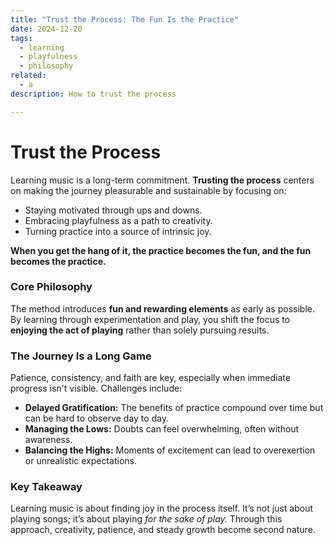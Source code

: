 ```yaml
---
title: "Trust the Process: The Fun Is the Practice"
date: 2024-12-20
tags:
  - learning
  - playfulness
  - philosophy
related:
  - a
description: How to trust the process

---
```


# **Trust the Process**

Learning music is a long-term commitment. **Trusting the process** centers on making the journey pleasurable and sustainable by focusing on:

- Staying motivated through ups and downs.
- Embracing playfulness as a path to creativity.
- Turning practice into a source of intrinsic joy.

**When you get the hang of it, the practice becomes the fun, and the fun becomes the practice.**

### **Core Philosophy**

The method introduces **fun and rewarding elements** as early as possible. By learning through experimentation and play, you shift the focus to **enjoying the act of playing** rather than solely pursuing results.

### **The Journey Is a Long Game**

Patience, consistency, and faith are key, especially when immediate progress isn't visible. Challenges include:

- **Delayed Gratification:** The benefits of practice compound over time but can be hard to observe day to day.
- **Managing the Lows:** Doubts can feel overwhelming, often without awareness.
- **Balancing the Highs:** Moments of excitement can lead to overexertion or unrealistic expectations.

### **Key Takeaway**

Learning music is about finding joy in the process itself. It’s not just about playing songs; it’s about playing _for the sake of play._ Through this approach, creativity, patience, and steady growth become second nature.